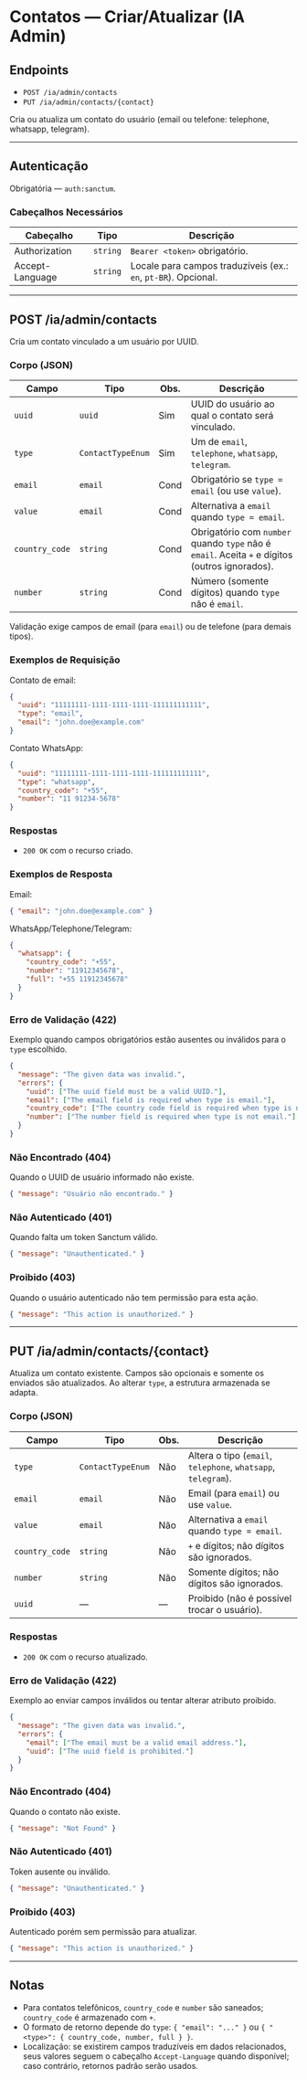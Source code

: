 # Contatos — Criar/Atualizar (IA Admin)

## Endpoints

- `POST /ia/admin/contacts`
- `PUT /ia/admin/contacts/{contact}`

Cria ou atualiza um contato do usuário (email ou telefone: telephone, whatsapp, telegram).

---

## Autenticação

Obrigatória — `auth:sanctum`.

### Cabeçalhos Necessários
| Cabeçalho | Tipo | Descrição |
| --------- | ---- | --------- |
| Authorization | `string` | `Bearer <token>` obrigatório. |
| Accept-Language | `string` | Locale para campos traduzíveis (ex.: `en`, `pt-BR`). Opcional. |

---

## POST /ia/admin/contacts

Cria um contato vinculado a um usuário por UUID.

### Corpo (JSON)
| Campo          | Tipo                 | Obs. | Descrição |
| -------------- | -------------------- | ---- | --------- |
| `uuid`         | `uuid`               | Sim  | UUID do usuário ao qual o contato será vinculado. |
| `type`         | `ContactTypeEnum`    | Sim  | Um de `email`, `telephone`, `whatsapp`, `telegram`. |
| `email`        | `email`              | Cond | Obrigatório se `type = email` (ou use `value`). |
| `value`        | `email`              | Cond | Alternativa a `email` quando `type = email`. |
| `country_code` | `string`             | Cond | Obrigatório com `number` quando `type` não é `email`. Aceita `+` e dígitos (outros ignorados). |
| `number`       | `string`             | Cond | Número (somente dígitos) quando `type` não é `email`. |

Validação exige campos de email (para `email`) ou de telefone (para demais tipos).

### Exemplos de Requisição
Contato de email:
```json
{
  "uuid": "11111111-1111-1111-1111-111111111111",
  "type": "email",
  "email": "john.doe@example.com"
}
```

Contato WhatsApp:
```json
{
  "uuid": "11111111-1111-1111-1111-111111111111",
  "type": "whatsapp",
  "country_code": "+55",
  "number": "11 91234-5678"
}
```

### Respostas
- `200 OK` com o recurso criado.

### Exemplos de Resposta
Email:
```json
{ "email": "john.doe@example.com" }
```

WhatsApp/Telephone/Telegram:
```json
{
  "whatsapp": {
    "country_code": "+55",
    "number": "11912345678",
    "full": "+55 11912345678"
  }
}
```

### Erro de Validação (422)
Exemplo quando campos obrigatórios estão ausentes ou inválidos para o `type` escolhido.
```json
{
  "message": "The given data was invalid.",
  "errors": {
    "uuid": ["The uuid field must be a valid UUID."],
    "email": ["The email field is required when type is email."],
    "country_code": ["The country code field is required when type is not email."],
    "number": ["The number field is required when type is not email."]
  }
}
```

### Não Encontrado (404)
Quando o UUID de usuário informado não existe.
```json
{ "message": "Usuário não encontrado." }
```

### Não Autenticado (401)
Quando falta um token Sanctum válido.
```json
{ "message": "Unauthenticated." }
```

### Proibido (403)
Quando o usuário autenticado não tem permissão para esta ação.
```json
{ "message": "This action is unauthorized." }
```

---

## PUT /ia/admin/contacts/{contact}

Atualiza um contato existente. Campos são opcionais e somente os enviados são atualizados. Ao alterar `type`, a estrutura armazenada se adapta.

### Corpo (JSON)
| Campo          | Tipo              | Obs. | Descrição |
| -------------- | ----------------- | ---- | --------- |
| `type`         | `ContactTypeEnum` | Não  | Altera o tipo (`email`, `telephone`, `whatsapp`, `telegram`). |
| `email`        | `email`           | Não  | Email (para `email`) ou use `value`. |
| `value`        | `email`           | Não  | Alternativa a `email` quando `type = email`. |
| `country_code` | `string`          | Não  | `+` e dígitos; não dígitos são ignorados. |
| `number`       | `string`          | Não  | Somente dígitos; não dígitos são ignorados. |
| `uuid`         | —                 | —    | Proibido (não é possível trocar o usuário). |

### Respostas
- `200 OK` com o recurso atualizado.

### Erro de Validação (422)
Exemplo ao enviar campos inválidos ou tentar alterar atributo proibido.
```json
{
  "message": "The given data was invalid.",
  "errors": {
    "email": ["The email must be a valid email address."],
    "uuid": ["The uuid field is prohibited."]
  }
}
```

### Não Encontrado (404)
Quando o contato não existe.
```json
{ "message": "Not Found" }
```

### Não Autenticado (401)
Token ausente ou inválido.
```json
{ "message": "Unauthenticated." }
```

### Proibido (403)
Autenticado porém sem permissão para atualizar.
```json
{ "message": "This action is unauthorized." }
```

---

## Notas
- Para contatos telefônicos, `country_code` e `number` são saneados; `country_code` é armazenado com `+`.
- O formato de retorno depende do `type`: `{ "email": "..." }` ou `{ "<type>": { country_code, number, full } }`.
- Localização: se existirem campos traduzíveis em dados relacionados, seus valores seguem o cabeçalho `Accept-Language` quando disponível; caso contrário, retornos padrão serão usados.
